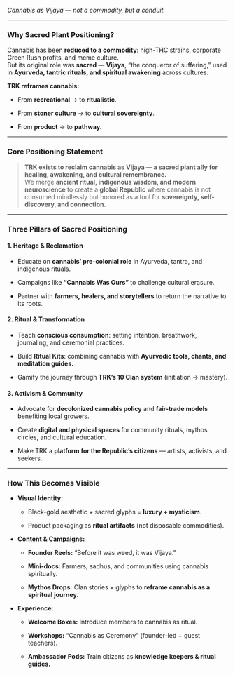_Cannabis as Vijaya — not a commodity, but a conduit._

---

### **Why Sacred Plant Positioning?**

Cannabis has been **reduced to a commodity**: high-THC strains, corporate Green Rush profits, and meme culture.  
But its original role was **sacred** — **Vijaya**, “the conqueror of suffering,” used in **Ayurveda, tantric rituals, and spiritual awakening** across cultures.

**TRK reframes cannabis:**

- From **recreational** → to **ritualistic**.
    
- From **stoner culture** → to **cultural sovereignty**.
    
- From **product** → to **pathway.**
    

---

### **Core Positioning Statement**

> **TRK exists to reclaim cannabis as Vijaya — a sacred plant ally for healing, awakening, and cultural remembrance.**  
> We merge **ancient ritual, indigenous wisdom, and modern neuroscience** to create a **global Republic** where cannabis is not consumed mindlessly but honored as a tool for **sovereignty, self-discovery, and connection.**

---

### **Three Pillars of Sacred Positioning**

#### **1. Heritage & Reclamation**

- Educate on **cannabis’ pre-colonial role** in Ayurveda, tantra, and indigenous rituals.
    
- Campaigns like **“Cannabis Was Ours”** to challenge cultural erasure.
    
- Partner with **farmers, healers, and storytellers** to return the narrative to its roots.
    

#### **2. Ritual & Transformation**

- Teach **conscious consumption**: setting intention, breathwork, journaling, and ceremonial practices.
    
- Build **Ritual Kits**: combining cannabis with **Ayurvedic tools, chants, and meditation guides.**
    
- Gamify the journey through **TRK’s 10 Clan system** (initiation → mastery).
    

#### **3. Activism & Community**

- Advocate for **decolonized cannabis policy** and **fair-trade models** benefiting local growers.
    
- Create **digital and physical spaces** for community rituals, mythos circles, and cultural education.
    
- Make TRK a **platform for the Republic’s citizens** — artists, activists, and seekers.
    

---

### **How This Becomes Visible**

- **Visual Identity:**
    
    - Black-gold aesthetic + sacred glyphs = **luxury + mysticism**.
        
    - Product packaging as **ritual artifacts** (not disposable commodities).
        
- **Content & Campaigns:**
    
    - **Founder Reels:** “Before it was weed, it was Vijaya.”
        
    - **Mini-docs:** Farmers, sadhus, and communities using cannabis spiritually.
        
    - **Mythos Drops:** Clan stories + glyphs to **reframe cannabis as a spiritual journey.**
        
- **Experience:**
    
    - **Welcome Boxes:** Introduce members to cannabis as ritual.
        
    - **Workshops:** “Cannabis as Ceremony” (founder-led + guest teachers).
        
    - **Ambassador Pods:** Train citizens as **knowledge keepers & ritual guides.**